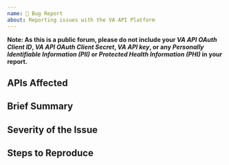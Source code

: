 ```yaml
---
name: 🔴 Bug Report
about: Reporting issues with the VA API Platform
---
```

**Note: As this is a public forum, please do not include your _VA API OAuth Client ID_, _VA API OAuth Client Secret_, _VA API key_, or any _Personally Identifiable Information (PII)_ or _Protected Health Information (PHI)_ in your report.**

## APIs Affected

<!-- Please list affected APIs -->

## Brief Summary 

<!-- One or two sentence summary of the issue. --> 

## Severity of the Issue

<!-- Please indicate how severe this issue is for your use case. -->
<!-- Does it prevent you from using the API? Were you able to workaround? -->

## Steps to Reproduce

<!-- Please include any details about your environment, language, browser, operating system, etc that will help us reproduce. -->
